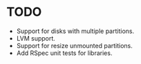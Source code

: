 TODO
====

* Support for disks with multiple partitions.
* LVM support.
* Support for resize unmounted partitions.
* Add RSpec unit tests for libraries.
